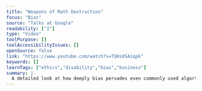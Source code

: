 ```yaml
---
title: "Weapons of Math Destruction"
focus: "Bias"
source: "Talks at Google"
readability: ["I"]
type: "Video"
toolPurpose: []
toolAccessibilityIssues: []
openSource: false
link: "https://www.youtube.com/watch?v=TQHs8SA1qpk"
keywords: []
learnTags: ["ethics","disability","bias","business"]
summary: |-
  A detailed look at how deeply bias pervades even commonly used algorthms.
---
```



